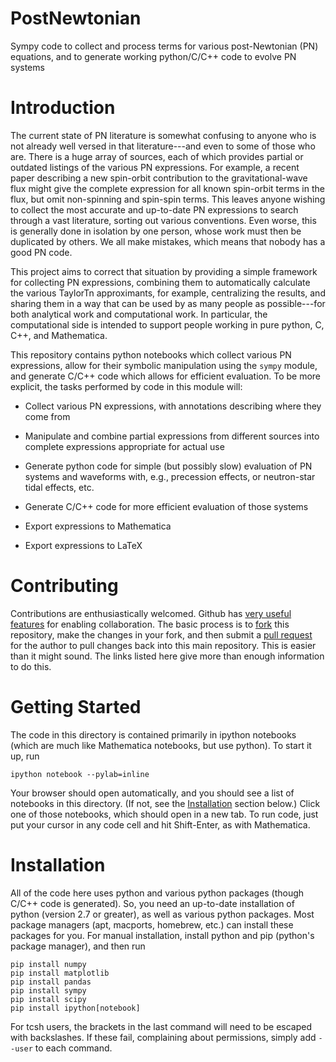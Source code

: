 PostNewtonian
=============

Sympy code to collect and process terms for various post-Newtonian
(PN) equations, and to generate working python/C/C++ code to evolve PN
systems

Introduction
============

The current state of PN literature is somewhat confusing to anyone who
is not already well versed in that literature---and even to some of
those who are.  There is a huge array of sources, each of which
provides partial or outdated listings of the various PN expressions.
For example, a recent paper describing a new spin-orbit contribution
to the gravitational-wave flux might give the complete expression for
all known spin-orbit terms in the flux, but omit non-spinning and
spin-spin terms.  This leaves anyone wishing to collect the most
accurate and up-to-date PN expressions to search through a vast
literature, sorting out various conventions.  Even worse, this is
generally done in isolation by one person, whose work must then be
duplicated by others.  We all make mistakes, which means that nobody
has a good PN code.

This project aims to correct that situation by providing a simple
framework for collecting PN expressions, combining them to
automatically calculate the various TaylorTn approximants, for
example, centralizing the results, and sharing them in a way that can
be used by as many people as possible---for both analytical work and
computational work.  In particular, the computational side is intended
to support people working in pure python, C, C++, and Mathematica.

This repository contains python notebooks which collect various PN
expressions, allow for their symbolic manipulation using the `sympy`
module, and generate C/C++ code which allows for efficient evaluation.
To be more explicit, the tasks performed by code in this module will:

- Collect various PN expressions, with annotations describing where
  they come from

- Manipulate and combine partial expressions from different sources
  into complete expressions appropriate for actual use

- Generate python code for simple (but possibly slow) evaluation of PN
  systems and waveforms with, e.g., precession effects, or
  neutron-star tidal effects, etc.

- Generate C/C++ code for more efficient evaluation of those systems

- Export expressions to Mathematica

- Export expressions to LaTeX


Contributing
============

Contributions are enthusiastically welcomed.  Github has [very useful
features](https://help.github.com/articles/be-social) for enabling
collaboration.  The basic process is to
[fork](https://help.github.com/articles/fork-a-repo) this repository,
make the changes in your fork, and then submit a [pull
request](https://help.github.com/articles/using-pull-requests) for the
author to pull changes back into this main repository.  This is easier
than it might sound.  The links listed here give more than enough
information to do this.


Getting Started
===============

The code in this directory is contained primarily in ipython notebooks
(which are much like Mathematica notebooks, but use python).  To start
it up, run

    ipython notebook --pylab=inline

Your browser should open automatically, and you should see a list of
notebooks in this directory.  (If not, see the
[Installation](#Installation) section below.)  Click one of those
notebooks, which should open in a new tab.  To run code, just put your
cursor in any code cell and hit Shift-Enter, as with Mathematica.


Installation
============

All of the code here uses python and various python packages (though
C/C++ code is generated).  So, you need an up-to-date installation of
python (version 2.7 or greater), as well as various python packages.
Most package managers (apt, macports, homebrew, etc.) can install
these packages for you.  For manual installation, install python and
pip (python's package manager), and then run

```Shell
pip install numpy
pip install matplotlib
pip install pandas
pip install sympy
pip install scipy
pip install ipython[notebook]
```

For tcsh users, the brackets in the last command will need to be
escaped with backslashes.  If these fail, complaining about
permissions, simply add `--user` to each command.


